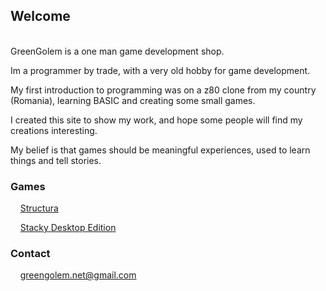 ## Welcome

<br>
GreenGolem is a one man game development shop.

Im a programmer by trade,
with a very old hobby for game development.

My first introduction to programming was on a z80 clone from my country (Romania),
learning BASIC and creating some small games.

I created this site to show my work, and hope some people will find my creations interesting.

My belief is that games should be meaningful experiences, used to learn things and tell stories.

### Games

&nbsp;&nbsp;&nbsp;&nbsp;[Structura](https://greengolem.github.io/Structura)

&nbsp;&nbsp;&nbsp;&nbsp;[Stacky Desktop Edition](https://greengolem.github.io/StackyDesktopEdition)

### Contact

&nbsp;&nbsp;&nbsp;&nbsp;greengolem.net@gmail.com

